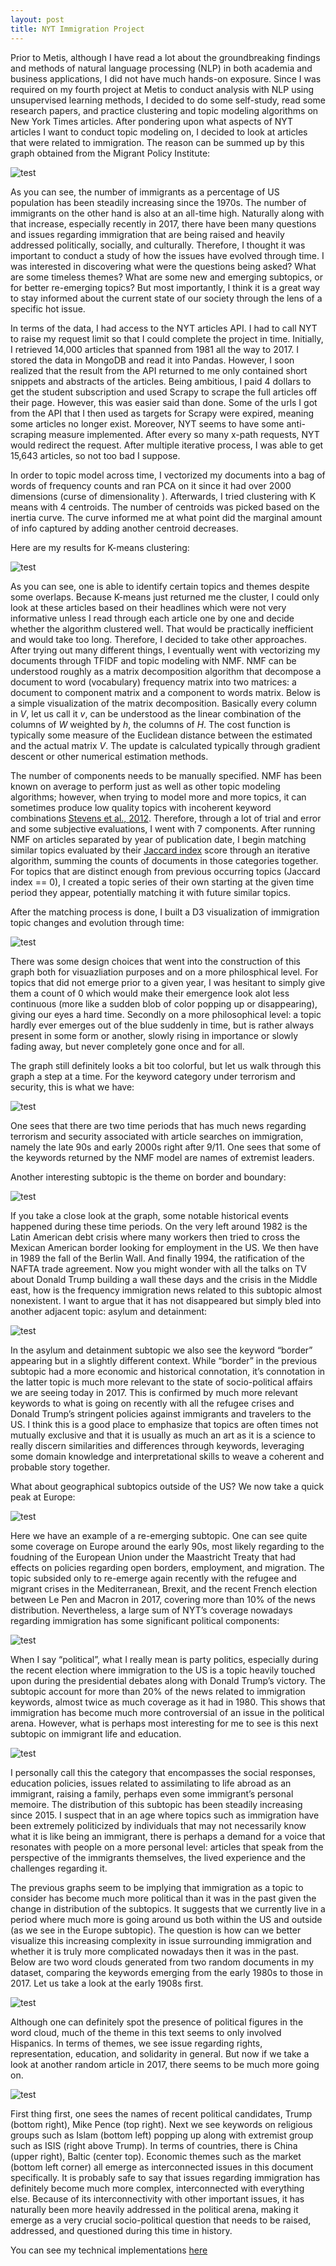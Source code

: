 ```yaml
---
layout: post
title: NYT Immigration Project
---
```


Prior to Metis, although I have read a lot about the groundbreaking findings and methods of natural language processing (NLP) in both academia and business applications, I did not have much hands-on exposure. Since I was required on my fourth project at Metis to conduct analysis with NLP using unsupervised learning methods, I decided to do some self-study, read some research papers, and practice clustering and topic modeling algorithms on New York Times articles. After pondering upon what aspects of NYT articles I want to conduct topic modeling on, I decided to look at articles that were related to immigration. The reason can be summed up by this graph obtained from the Migrant Policy Institute:  

![test](https://github.com/willtseng12/willtseng12.github.io/raw/master/images/blog4_images/migrant_policy_institute.png)

As you can see, the number of immigrants as a percentage of US population has been steadily increasing since the 1970s. The number of immigrants on the other hand is also at an all-time high. Naturally along with that increase, especially recently in 2017, there have been many questions and issues regarding immigration that are being raised and heavily addressed politically, socially, and culturally. Therefore, I thought it was important to conduct a study of how the issues have evolved through time. I was interested in discovering what were the questions being asked? What are some timeless themes? What are some new and emerging subtopics, or for better re-emerging topics? But most importantly, I think it is a great way to stay informed about the current state of our society through the lens of a specific hot issue.  

In terms of the data, I had access to the NYT articles API. I had to call NYT to raise my request limit so that I could complete the project in time. Initially, I retrieved 14,000 articles that spanned from 1981 all the way to 2017.  I stored the data in MongoDB and read it into Pandas. However, I soon realized that the result from the API returned to me only contained short snippets and abstracts of the articles. Being ambitious, I paid 4 dollars to get the student subscription and used Scrapy to scrape the full articles off their page. However, this was easier said than done. Some of the urls I got from the API that I then used as targets for Scrapy were expired, meaning some articles no longer exist. Moreover, NYT seems to have some anti-scraping measure implemented. After every so many x-path requests, NYT would redirect the request. After multiple iterative process, I was able to get 15,643 articles, so not too bad I suppose.  

In order to topic model across time, I vectorized my documents into a bag of words of frequency counts and ran PCA on it since it had over 2000 dimensions (curse of dimensionality <link>). Afterwards, I tried clustering with K means with 4 centroids. The number of centroids was picked based on the inertia curve. The curve informed me at what point did the marginal amount of info captured by adding another centroid decreases.  

Here are my results for K-means clustering:  

![test](https://github.com/willtseng12/willtseng12.github.io/raw/master/images/blog4_images/kmeans_cluster.png)

As you can see, one is able to identify certain topics and themes despite some overlaps. Because K-means just returned me the cluster, I could only look at these articles based on their headlines which were not very informative unless I read through each article one by one and decide whether the algorithm clustered well. That would be practically inefficient and would take too long. Therefore, I decided to take other approaches. After trying out many different things, I eventually went with vectorizing my documents through TFIDF and topic modeling with NMF. NMF can be understood roughly as a matrix decomposition algorithm that decompose a document to word (vocabulary) frequency matrix into two matrices: a document to component matrix and a component to words matrix. Below is a simple visualization of the matrix decomposition. Basically every column in $V$, let us call it $v$, can be understood as the linear combination of the columns of $W$ weighted by $h$, the columns of $H$. The cost function is typically some measure of the Euclidean distance between the estimated and the actual matrix $V$. The update is calculated typically through gradient descent or other numerical estimation methods.  

<!-- <matrix png> -->

The number of components needs to be manually specified. NMF has been known on average to perform just as well as other topic modeling algorithms; however, when trying to model more and more topics, it can sometimes produce low quality topics with incoherent keyword combinations [Stevens et al., 2012](https://aclweb.org/anthology/D/D12/D12-1087.pdf). Therefore, through a lot of trial and error and some subjective evaluations, I went with 7 components. After running NMF on articles separated by year of publication date, I begin matching similar topics evaluated by their [Jaccard index](https://en.wikipedia.org/wiki/Jaccard_index) score through an iterative algorithm, summing the counts of documents in those categories together. For topics that are distinct enough from previous occurring topics (Jaccard index == 0), I created a topic series of their own starting at the given time period they appear, potentially matching it with future similar topics.  

After the matching process is done, I built a D3 visualization of immigration topic changes and evolution through time:  

![test](https://github.com/willtseng12/willtseng12.github.io/raw/master/images/blog4_images/topic_distr.png)

There was some design choices that went into the construction of this graph both for visuazliation purposes and on a more philosphical level. For topics that did not emerge prior to a given year, I was hesitant to simply give them a count of 0 which would make their emergence look alot less continuous (more like a sudden blob of color popping up or disappearing), giving our eyes a hard time. Secondly on a more philosophical level: a topic hardly ever emerges out of the blue suddenly in time, but is rather always present in some form or another, slowly rising in importance or slowly fading away, but never completely gone once and for all.

The graph still definitely looks a bit too colorful, but let us walk through this graph a step at a time. 
For the keyword category under terrorism and security, this is what we have:   

![test](https://github.com/willtseng12/willtseng12.github.io/raw/master/images/blog4_images/terror.png)  

One sees that there are two time periods that has much news regarding terrorism and security associated with article searches on immigration, namely the late 90s and early 2000s right after 9/11. One sees that some of the keywords returned by the NMF model are names of extremist leaders.  

Another interesting subtopic is the theme on border and boundary:   
  
![test](https://github.com/willtseng12/willtseng12.github.io/raw/master/images/blog4_images/border.png)

If you take a close look at the graph, some notable historical events happened during these time periods. On the very left around 1982 is the Latin American debt crisis where many workers then tried to cross the Mexican American border looking for employment in the US. We then have in 1989 the fall of the Berlin Wall. And finally 1994, the ratification of the NAFTA trade agreement. Now you might wonder with all the talks on TV about Donald Trump building a wall these days and the crisis in the Middle east, how is the frequency immigration news related to this subtopic almost nonexistent. I want to argue that it has not disappeared but simply bled into another adjacent topic: asylum and detainment:   

![test](https://github.com/willtseng12/willtseng12.github.io/raw/master/images/blog4_images/detainment.png)

In the asylum and detainment subtopic we also see the keyword “border” appearing but in a slightly different context. While “border” in the previous subtopic had a more economic and historical connotation, it’s connotation in the latter topic is much more relevant to the state of socio-political affairs we are seeing today in 2017. This is confirmed by much more relevant keywords to what is going on recently with all the refugee crises and Donald Trump’s stringent policies against immigrants and travelers to the US. I think this is a good place to emphasize that topics are often times not mutually exclusive and that it is usually as much an art as it is a science to really discern similarities and differences through keywords, leveraging some domain knowledge and interpretational skills to weave a coherent and probable story together.  

What about geographical subtopics outside of the US? We now take a quick peak at Europe:   

![test](https://github.com/willtseng12/willtseng12.github.io/raw/master/images/blog4_images/foreign.png)

Here we have an example of a re-emerging subtopic. One can see quite some coverage on Europe around the early 90s, most likely regarding to the foudning of the European Union under the Maastricht Treaty that had effects on policies regarding open borders, employment, and migration. The topic subsided only to re-emerge again recently with the refugee and migrant crises in the Mediterranean, Brexit, and the recent French election between Le Pen and Macron in 2017, covering more than 10% of the news distribution. Nevertheless, a large sum of NYT’s coverage nowadays regarding immigration has some significant political components:  

![test](https://github.com/willtseng12/willtseng12.github.io/raw/master/images/blog4_images/political.png)

When I say “political”, what I really mean is party politics, especially during the recent election where immigration to the US is a topic heavily touched upon during the presidential debates along with Donald Trump’s victory. The subtopic account for more than 20% of the news related to immigration keywords, almost twice as much coverage as it had in 1980. This shows that immigration has become much more controversial of an issue in the political arena. However, what is perhaps most interesting for me to see is this next subtopic on immigrant life and education.  

![test](https://github.com/willtseng12/willtseng12.github.io/raw/master/images/blog4_images/social_response.png)


I personally call this the category that encompasses the social responses, education policies, issues related to assimilating to life abroad as an immigrant, raising a family, perhaps even some immigrant’s personal memoire. The distribution of this subtopic has been steadily increasing since 2015. I suspect that in an age where topics such as immigration have been extremely politicized by individuals that may not necessarily know what it is like being an immigrant, there is perhaps a demand for a voice that resonates with people on a more personal level: articles that speak from the perspective of the immigrants themselves, the lived experience and the challenges regarding it.  

The previous graphs seem to be implying that immigration as a topic to consider has become much more political than it was in the past given the change in distribution of the subtopics. It suggests that we currently live in a period where much more is going around us both within the US and outside (as we see in the Europe subtopic). The question is how can we better visualize this increasing complexity in issue surrounding immigration and whether it is truly more complicated nowadays then it was in the past. Below are two word clouds generated from two random documents in my dataset, comparing the keywords emerging from the early 1980s to those in 2017. Let us take a look at the early 1908s first.  
  
![test](https://github.com/willtseng12/willtseng12.github.io/raw/master/images/blog4_images/1980_wc.png)

Although one can definitely spot the presence of political figures in the word cloud, much of the theme in this text seems to only involved Hispanics. In terms of themes, we see issue regarding rights, representation, education, and solidarity in general. But now if we take a look at another random article in 2017, there seems to be much more going on.  
  
![test](https://github.com/willtseng12/willtseng12.github.io/raw/master/images/blog4_images/2017_wc.png)

First thing first, one sees the names of recent political candidates, Trump (bottom right), Mike Pence (top right). Next we see keywords on religious groups such as Islam (bottom left) popping up along with extremist group such as ISIS (right above Trump). In terms of countries, there is China (upper right), Baltic (center top). Economic themes such as the market (bottom left corner) all emerge as interconnected issues in this document specifically. It is probably safe to say that issues regarding immigration has definitely become much more complex, interconnected with everything else. Because of its interconnectivity with other important issues, it has naturally been more heavily addressed in the political arena, making it emerge as a very crucial socio-political question that needs to be raised, addressed, and questioned during this time in history.  

You can see my technical implementations [here]()
